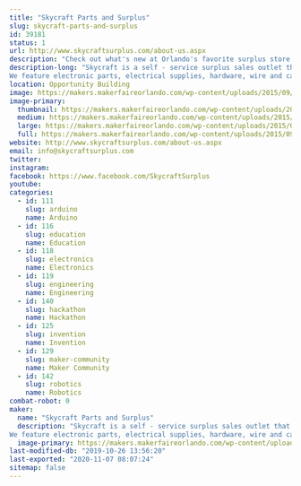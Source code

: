 ```yaml
---
title: "Skycraft Parts and Surplus"
slug: skycraft-parts-and-surplus
id: 39181
status: 1
url: http://www.skycraftsurplus.com/about-us.aspx
description: "Check out what's new at Orlando's favorite surplus store!"
description-long: "Skycraft is a self - service surplus sales outlet that sells to the general public as well as thousands of businesses throughout the United States. 
We feature electronic parts, electrical supplies, hardware, wire and cable, test equipment, and thousands of hard to find items. Skycraft is an ideal place for hobbyists, model builders, audiophiles, artists, and the do-it-yourself electronic enthusiast."
location: Opportunity Building
image: https://makers.makerfaireorlando.com/wp-content/uploads/2015/09/skycraft_600px.jpg
image-primary:
  thumbnail: https://makers.makerfaireorlando.com/wp-content/uploads/2015/09/skycraft_600px-150x150.jpg
  medium: https://makers.makerfaireorlando.com/wp-content/uploads/2015/09/skycraft_600px-300x150.jpg
  large: https://makers.makerfaireorlando.com/wp-content/uploads/2015/09/skycraft_600px.jpg
  full: https://makers.makerfaireorlando.com/wp-content/uploads/2015/09/skycraft_600px.jpg
website: http://www.skycraftsurplus.com/about-us.aspx
email: info@skycraftsurplus.com
twitter: 
instagram: 
facebook: https://www.facebook.com/SkycraftSurplus
youtube: 
categories:
  - id: 111
    slug: arduino
    name: Arduino
  - id: 116
    slug: education
    name: Education
  - id: 118
    slug: electronics
    name: Electronics
  - id: 119
    slug: engineering
    name: Engineering
  - id: 140
    slug: hackathon
    name: Hackathon
  - id: 125
    slug: invention
    name: Invention
  - id: 129
    slug: maker-community
    name: Maker Community
  - id: 142
    slug: robotics
    name: Robotics
combat-robot: 0
maker:
  name: "Skycraft Parts and Surplus"
  description: "Skycraft is a self - service surplus sales outlet that sells to the general public as well as thousands of businesses throughout the United States. 
We feature electronic parts, electrical supplies, hardware, wire and cable, test equipment, and thousands of hard to find items. Skycraft is an ideal place for hobbyists, model builders, audiophiles, artists, and the do-it-yourself electronic enthusiast."
  image-primary: https://makers.makerfaireorlando.com/wp-content/uploads/2015/09/skycraft_600px.jpg
last-modified-db: "2019-10-26 13:56:20"
last-exported: "2020-11-07 08:07:24"
sitemap: false
---
```

